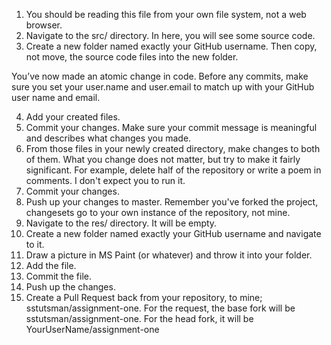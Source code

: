
1. You should be reading this file from your own file system, not a web browser.
2. Navigate to the src/ directory. In here, you will see some source code.
3. Create a new folder named exactly your GitHub username. Then copy, not move, the source code files into the new folder.

You’ve now made an atomic change in code. Before any commits, make sure you set your user.name and user.email to match up with your GitHub user name and email.

4. Add your created files.
5. Commit your changes. Make sure your commit message is meaningful and describes what changes you made.
6. From those files in your newly created directory, make changes to both of them. What you change does not matter, but try to make it fairly significant. For example, delete half of the repository or write a poem in comments. I don't expect you to run it.
7. Commit your changes.
8. Push up your changes to master. Remember you've forked the project, changesets go to your own instance of the repository, not mine.
9. Navigate to the res/ directory. It will be empty.
10. Create a new folder named exactly your GitHub username and navigate to it.
11. Draw a picture in MS Paint (or whatever) and throw it into your folder.
12. Add the file.
13. Commit the file.
14. Push up the changes.
15. Create a Pull Request back from your repository, to mine; sstutsman/assignment-one. For the request, the base fork will be sstutsman/assignment-one. For the head fork, it will be YourUserName/assignment-one
